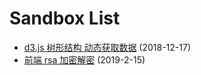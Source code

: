# Sandbox List

- [d3.js 树形结构 动态获取数据](https://lidong.me/a9534c02f8139843c215bcf4c822c769/)  (2018-12-17)
- [前端 rsa 加密解密](https://rsa.lidong.me/)  (2019-2-15)
